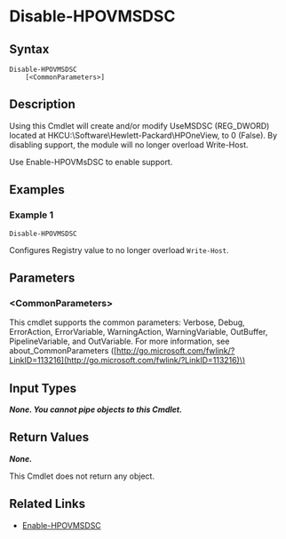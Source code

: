 ﻿---
description: Disable Microsoft DSC Support
---

# Disable-HPOVMSDSC

## Syntax

```text
Disable-HPOVMSDSC
    [<CommonParameters>]
```

## Description

Using this Cmdlet will create and/or modify UseMSDSC (REG_DWORD) located at HKCU:\Software\Hewlett-Packard\HPOneView, to 0 (False).  By disabling support, the module will no longer overload Write-Host.

Use Enable-HPOVMsDSC to enable support.

## Examples

###  Example 1 

```text
Disable-HPOVMSDSC
```

Configures Registry value to no longer overload `Write-Host`.

## Parameters

### &lt;CommonParameters&gt;

This cmdlet supports the common parameters: Verbose, Debug, ErrorAction, ErrorVariable, WarningAction, WarningVariable, OutBuffer, PipelineVariable, and OutVariable. For more information, see about\_CommonParameters \([http://go.microsoft.com/fwlink/?LinkID=113216](http://go.microsoft.com/fwlink/?LinkID=113216)\)

## Input Types

_**None. You cannot pipe objects to this Cmdlet.**_

## Return Values

_**None.**_

This Cmdlet does not return any object.

## Related Links

* [Enable-HPOVMSDSC](enable-hpovmsdsc.md)
